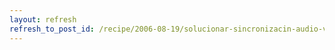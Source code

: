 ```yaml
---
layout: refresh
refresh_to_post_id: /recipe/2006-08-19/solucionar-sincronizacin-audio-video-de-flash
---
```

